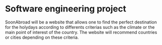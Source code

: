 # Software engineering project
 
SoonAbroad will be a website that allows one to find the perfect destination for the holydays according to differents criterias such as the climate or the main point of interest of the country.
The website will recommend countries or cities depending on these criteria.
